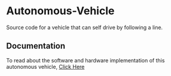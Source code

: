# Autonomous-Vehicle

Source code for a vehicle that can self drive by following a line.

## Documentation
To read about the software and hardware implementation of this autonomous vehicle, [Click Here](https://acrobat.adobe.com/link/track?uri=urn:aaid:scds:US:f9aec9cd-b61d-3fc1-8871-3f0682131a66)
